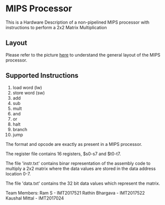 # MIPS Processor
This is a Hardware Description of a non-pipelined MIPS processor with instructions to perform a 2x2 Matrix Multiplication

## Layout
Please refer to the picture [here](https://github.com/Ram-is-me/MIPSProcessor/blob/master/ProcessorLayout.jpeg) to understand the general layout of the MIPS processor.

## Supported Instructions
1. load word (lw)
2. store word (sw)
3. add 
4. sub
5. mult
6. and
7. or
8. halt
9. branch
10. jump

The format and opcode are exactly as present in a MIPS processor.

The register file contains 16 registers, $s0-s7 and $t0-t7.

The file 'instr.txt' contains binar representation of the assembly code to multiply a 2x2 matrix where the data values are stored in the data address location 0-7.

The file 'data.txt' contains the 32 bit data values which represent the matrix.

Team Members:
Ram S - IMT2017521 
Rathin Bhargava - IMT2017522 
Kaushal Mittal - IMT2017024
